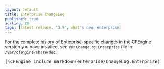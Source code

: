 ```yaml
---
layout: default
title: Enterprise ChangeLog
published: true
sorting: 20
tags: [latest release, "3.9", what's new, enterprise]
---
```


For the complete history of Enterprise-specific changes in the CFEngine version you have
installed, see the `ChangeLog.Enterprise` file in `/var/cfengine/share/doc`.

<pre>
[%CFEngine_include_markdown(enterprise/ChangeLog.Enterprise)%]
</pre>
